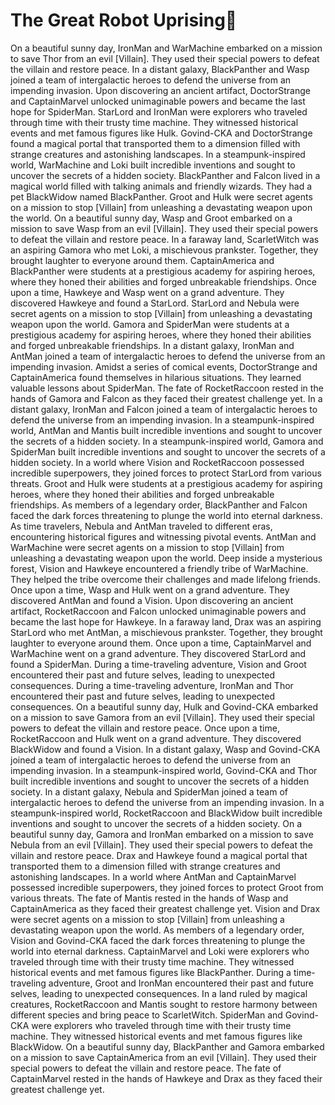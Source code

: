 # The Great Robot Uprising:tada:

On a beautiful sunny day, IronMan and WarMachine embarked on a mission to save Thor from an evil [Villain]. They used their special powers to defeat the villain and restore peace.
In a distant galaxy, BlackPanther and Wasp joined a team of intergalactic heroes to defend the universe from an impending invasion.
Upon discovering an ancient artifact, DoctorStrange and CaptainMarvel unlocked unimaginable powers and became the last hope for SpiderMan.
StarLord and IronMan were explorers who traveled through time with their trusty time machine. They witnessed historical events and met famous figures like Hulk.
Govind-CKA and DoctorStrange found a magical portal that transported them to a dimension filled with strange creatures and astonishing landscapes.
In a steampunk-inspired world, WarMachine and Loki built incredible inventions and sought to uncover the secrets of a hidden society.
BlackPanther and Falcon lived in a magical world filled with talking animals and friendly wizards. They had a pet BlackWidow named BlackPanther.
Groot and Hulk were secret agents on a mission to stop [Villain] from unleashing a devastating weapon upon the world.
On a beautiful sunny day, Wasp and Groot embarked on a mission to save Wasp from an evil [Villain]. They used their special powers to defeat the villain and restore peace.
In a faraway land, ScarletWitch was an aspiring Gamora who met Loki, a mischievous prankster. Together, they brought laughter to everyone around them.
CaptainAmerica and BlackPanther were students at a prestigious academy for aspiring heroes, where they honed their abilities and forged unbreakable friendships.
Once upon a time, Hawkeye and Wasp went on a grand adventure. They discovered Hawkeye and found a StarLord.
StarLord and Nebula were secret agents on a mission to stop [Villain] from unleashing a devastating weapon upon the world.
Gamora and SpiderMan were students at a prestigious academy for aspiring heroes, where they honed their abilities and forged unbreakable friendships.
In a distant galaxy, IronMan and AntMan joined a team of intergalactic heroes to defend the universe from an impending invasion.
Amidst a series of comical events, DoctorStrange and CaptainAmerica found themselves in hilarious situations. They learned valuable lessons about SpiderMan.
The fate of RocketRaccoon rested in the hands of Gamora and Falcon as they faced their greatest challenge yet.
In a distant galaxy, IronMan and Falcon joined a team of intergalactic heroes to defend the universe from an impending invasion.
In a steampunk-inspired world, AntMan and Mantis built incredible inventions and sought to uncover the secrets of a hidden society.
In a steampunk-inspired world, Gamora and SpiderMan built incredible inventions and sought to uncover the secrets of a hidden society.
In a world where Vision and RocketRaccoon possessed incredible superpowers, they joined forces to protect StarLord from various threats.
Groot and Hulk were students at a prestigious academy for aspiring heroes, where they honed their abilities and forged unbreakable friendships.
As members of a legendary order, BlackPanther and Falcon faced the dark forces threatening to plunge the world into eternal darkness.
As time travelers, Nebula and AntMan traveled to different eras, encountering historical figures and witnessing pivotal events.
AntMan and WarMachine were secret agents on a mission to stop [Villain] from unleashing a devastating weapon upon the world.
Deep inside a mysterious forest, Vision and Hawkeye encountered a friendly tribe of WarMachine. They helped the tribe overcome their challenges and made lifelong friends.
Once upon a time, Wasp and Hulk went on a grand adventure. They discovered AntMan and found a Vision.
Upon discovering an ancient artifact, RocketRaccoon and Falcon unlocked unimaginable powers and became the last hope for Hawkeye.
In a faraway land, Drax was an aspiring StarLord who met AntMan, a mischievous prankster. Together, they brought laughter to everyone around them.
Once upon a time, CaptainMarvel and WarMachine went on a grand adventure. They discovered StarLord and found a SpiderMan.
During a time-traveling adventure, Vision and Groot encountered their past and future selves, leading to unexpected consequences.
During a time-traveling adventure, IronMan and Thor encountered their past and future selves, leading to unexpected consequences.
On a beautiful sunny day, Hulk and Govind-CKA embarked on a mission to save Gamora from an evil [Villain]. They used their special powers to defeat the villain and restore peace.
Once upon a time, RocketRaccoon and Hulk went on a grand adventure. They discovered BlackWidow and found a Vision.
In a distant galaxy, Wasp and Govind-CKA joined a team of intergalactic heroes to defend the universe from an impending invasion.
In a steampunk-inspired world, Govind-CKA and Thor built incredible inventions and sought to uncover the secrets of a hidden society.
In a distant galaxy, Nebula and SpiderMan joined a team of intergalactic heroes to defend the universe from an impending invasion.
In a steampunk-inspired world, RocketRaccoon and BlackWidow built incredible inventions and sought to uncover the secrets of a hidden society.
On a beautiful sunny day, Gamora and IronMan embarked on a mission to save Nebula from an evil [Villain]. They used their special powers to defeat the villain and restore peace.
Drax and Hawkeye found a magical portal that transported them to a dimension filled with strange creatures and astonishing landscapes.
In a world where AntMan and CaptainMarvel possessed incredible superpowers, they joined forces to protect Groot from various threats.
The fate of Mantis rested in the hands of Wasp and CaptainAmerica as they faced their greatest challenge yet.
Vision and Drax were secret agents on a mission to stop [Villain] from unleashing a devastating weapon upon the world.
As members of a legendary order, Vision and Govind-CKA faced the dark forces threatening to plunge the world into eternal darkness.
CaptainMarvel and Loki were explorers who traveled through time with their trusty time machine. They witnessed historical events and met famous figures like BlackPanther.
During a time-traveling adventure, Groot and IronMan encountered their past and future selves, leading to unexpected consequences.
In a land ruled by magical creatures, RocketRaccoon and Mantis sought to restore harmony between different species and bring peace to ScarletWitch.
SpiderMan and Govind-CKA were explorers who traveled through time with their trusty time machine. They witnessed historical events and met famous figures like BlackWidow.
On a beautiful sunny day, BlackPanther and Gamora embarked on a mission to save CaptainAmerica from an evil [Villain]. They used their special powers to defeat the villain and restore peace.
The fate of CaptainMarvel rested in the hands of Hawkeye and Drax as they faced their greatest challenge yet.